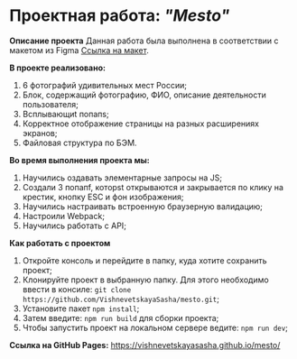 # Проектная работа: _"Mesto"_

__Описание проекта__ 
Данная работа была выполнена в соответствии с макетом из Figma [Ссылка на макет](https://www.figma.com/file/2cn9N9jSkmxD84oJik7xL7/JavaScript.-Sprint-4?node-id=0%3A1). 

__В проекте реализовано:__ 
1. 6 фотографий удивительных мест России;
2. Блок, содержащий фотографию, ФИО, описание деятельности пользователя;
3. Всплывающиt попапs;
4. Корректное отображение страницы на разных расширениях экранов;
5. Файловая структура по БЭМ.


__Во время выполнения проекта мы:__
1. Научились оздавать элементарные запросы на JS;
2. Создали 3 попапf, которst открываются и закрывается по клику на крестик, кнопку ESC и фон изображения;
3. Научились настраивать встроенную браузерную валидацию;
4. Настроили Webpack;
5. Научились работать с API;

__Как работать с проектом__
1. Откройте консоль и перейдите в папку, куда хотите сохранить проект;
2. Клонируйте проект в выбранную папку. Для этого необходимо ввести в консиле:  `git clone https://github.com/VishnevetskayaSasha/mesto.git`;
3. Установите пакет `npm install`;
4. Затем введите: `npm run build` для сборки проекта;
5. Чтобы запустить проект на локальном сервере ведите: `npm run dev`;

__Ссылка на GitHub Pages:__
https://vishnevetskayasasha.github.io/mesto/



